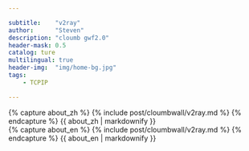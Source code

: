 ```yaml
---

subtitle:    "v2ray"
author:      "Steven"
description: "cloumb gwf2.0"
header-mask: 0.5
catalog: ture
multilingual: true
header-img:  "img/home-bg.jpg"
tags:
    - TCPIP

---
```



<!-- Chinese Version -->
<div class="zh post-container">
    {% capture about_zh %}
        {% include post/cloumbwall/v2ray.md %}
    {% endcapture %}
    {{ about_zh | markdownify }}
</div>

<!-- English Version -->
<div class="en post-container">
    {% capture about_en %}
        {% include post/cloumbwall/v2ray.md %}
    {% endcapture %}
    {{ about_en | markdownify }}
</div>
